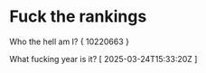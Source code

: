 # Fuck the rankings

Who the hell am I?
{ 10220663 }

What fucking year is it?
[ 2025-03-24T15:33:20Z ]
